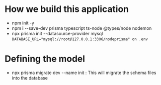 # How we build this application

- npm init -y
- npm i --save-dev prisma typescript ts-node @types/node nodemon
- npx prisma init --datasource-provider mysql
  `DATABASE_URL="mysql://root@127.0.0.1:3306/nodeprisma" on .env`

# Defining the model

- npx prisma migrate dev --name init : This will migrate the schema files into the database
